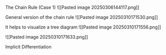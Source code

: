 
The Chain Rule (Case 1)
![[Pasted image 20250306144117.png]]

General version of the chain rule
![[Pasted image 20250310171530.png]]

It helps to visualize a tree diagram
![[Pasted image 20250310171556.png]]


![[Pasted image 20250310171633.png]]



Implicit Differentiation
